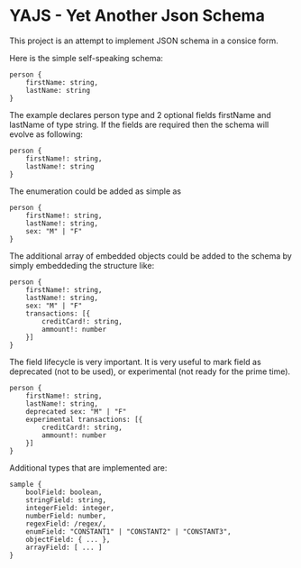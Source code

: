 # YAJS - Yet Another Json Schema
This project is an attempt to implement JSON schema in a consice form.

Here is the simple self-speaking schema:
```text
person {
    firstName: string,
    lastName: string
}
```
The example declares person type and 2 optional fields firstName and lastName of type string.
If the fields are required then the schema will evolve as following:
```text
person {
    firstName!: string,
    lastName!: string
}
```

The enumeration could be added as simple as
```text
person {
    firstName!: string,
    lastName!: string,
    sex: "M" | "F"
}
```

The additional array of embedded objects could be added to the schema by simply embeddeding the structure like:
```text
person {
    firstName!: string,
    lastName!: string,
    sex: "M" | "F"
    transactions: [{
        creditCard!: string,
        ammount!: number
    }]
}
```

The field lifecycle is very important. It is very useful to mark field as deprecated (not to be used), or experimental (not ready for the prime time).

```text
person {
    firstName!: string,
    lastName!: string,
    deprecated sex: "M" | "F"
    experimental transactions: [{
        creditCard!: string,
        ammount!: number
    }]
}
```

Additional types that are implemented are:
```text
sample {
    boolField: boolean,
    stringField: string,
    integerField: integer,
    numberField: number,
    regexField: /regex/,
    enumField: "CONSTANT1" | "CONSTANT2" | "CONSTANT3",
    objectField: { ... },
    arrayField: [ ... ]
}
```

